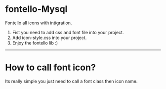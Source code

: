 # fontello-Mysql
Fontello all icons with intigration.
1) Fist you need to add css and font file into your project.
2) Add icon-style.css into your project.
3) Enjoy the fontello lib :)

----------------------------------------------------------
How to call font icon?
======================
Its really simple you just need to call a font class then icon name.
